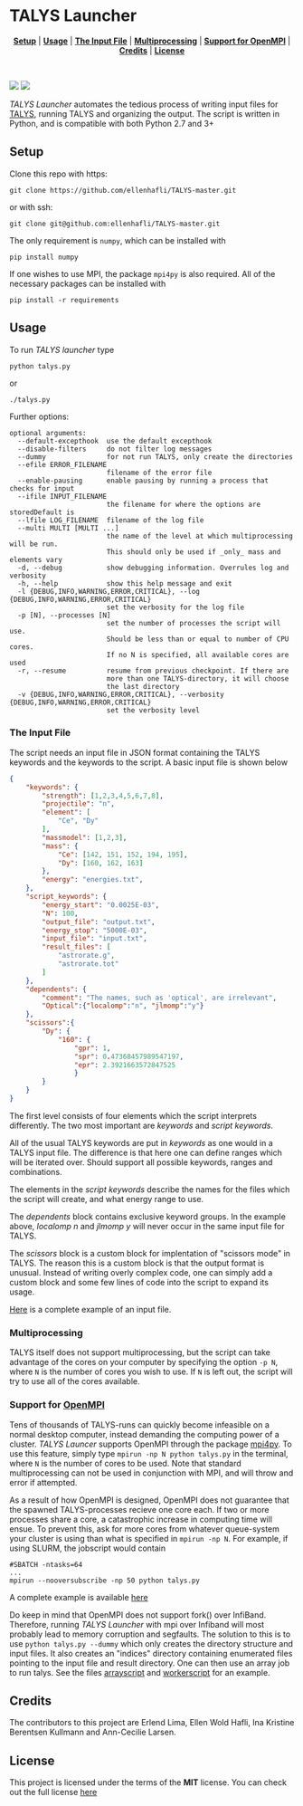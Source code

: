 # TALYS Launcher
<p align="center">
<b><a href="#setup">Setup</a></b>
|
<b><a href="#usage">Usage</a></b>
|
<b><a href="#the-input-file">The Input File</a></b>
|
<b><a href="#multiprocessing">Multiprocessing</a></b>
|
<b><a href="support-for-open-mpi">Support for OpenMPI</a></b>
|
<b><a href="#credits">Credits</a></b>
|
<b><a href="#license">License</a></b>
</p>
<br>

[![](http://img.shields.io/badge/license-MIT-blue.svg?style=flat-square)][license]
![](https://img.shields.io/badge/platform-OS%20X%20%7C%20Linux-808080.svg?style=flat-square)


_TALYS Launcher_ automates the tedious process of writing input files for
[TALYS][talys], running TALYS and organizing the output. The script is written
in Python, and is compatible with both Python 2.7 and 3+

## Setup
Clone this repo with https: 
```console
git clone https://github.com/ellenhafli/TALYS-master.git
```

or with ssh: 
```console
git clone git@github.com:ellenhafli/TALYS-master.git
```

The only requirement is `numpy`, which can be installed with 
```console
pip install numpy
```
If one wishes to use MPI, the package `mpi4py` is also required. All of
the necessary packages can be installed with 
```console
pip install -r requirements
```

## Usage
To run _TALYS launcher_ type 
```console 
python talys.py
```
or
```console
./talys.py
```

Further options:
```console
optional arguments:
  --default-excepthook  use the default excepthook
  --disable-filters     do not filter log messages
  --dummy               for not run TALYS, only create the directories
  --efile ERROR_FILENAME
                        filename of the error file
  --enable-pausing      enable pausing by running a process that checks for input
  --ifile INPUT_FILENAME
                        the filename for where the options are storedDefault is 
  --lfile LOG_FILENAME  filename of the log file
  --multi MULTI [MULTI ...]
                        the name of the level at which multiprocessing will be run.
                        This should only be used if _only_ mass and elements vary
  -d, --debug           show debugging information. Overrules log and verbosity
  -h, --help            show this help message and exit
  -l {DEBUG,INFO,WARNING,ERROR,CRITICAL}, --log {DEBUG,INFO,WARNING,ERROR,CRITICAL}
                        set the verbosity for the log file
  -p [N], --processes [N]
                        set the number of processes the script will use.
                        Should be less than or equal to number of CPU cores.
                        If no N is specified, all available cores are used
  -r, --resume          resume from previous checkpoint. If there are
                        more than one TALYS-directory, it will choose
                        the last directory
  -v {DEBUG,INFO,WARNING,ERROR,CRITICAL}, --verbosity {DEBUG,INFO,WARNING,ERROR,CRITICAL}
                        set the verbosity level
```
### The Input File
The script needs an input file in JSON format containing the TALYS keywords and
the keywords to the script. A basic input file is shown below

```json
{    
    "keywords": {
        "strength": [1,2,3,4,5,6,7,8],
        "projectile": "n",
        "element": [
            "Ce", "Dy"
        ],
        "massmodel": [1,2,3],
        "mass": {
            "Ce": [142, 151, 152, 194, 195],
            "Dy": [160, 162, 163]
        },
        "energy": "energies.txt",
    },
    "script_keywords": {
        "energy_start": "0.0025E-03",
        "N": 100,
        "output_file": "output.txt",
        "energy_stop": "5000E-03",
        "input_file": "input.txt",
        "result_files": [
            "astrorate.g",
            "astrorate.tot"
        ]
    },
    "dependents": {
        "comment": "The names, such as 'optical', are irrelevant",
        "Optical":{"localomp":"n", "jlmomp":"y"}
    },
    "scissors":{    
        "Dy": {
            "160": {
                "gpr": 1,
                "spr": 0.47368457989547197,
                "epr": 2.3921663572847525
                }
        } 
    }    
}
```
The first level consists of four elements which the script interprets differently. The two most
important are _keywords_ and _script keywords_.

All of the usual TALYS keywords are put in _keywords_ as one would in a TALYS input file. The difference
is that here one can define ranges which will be iterated over. Should support all possible keywords, ranges and combinations.

The elements in the _script keywords_ describe the names for the files which the script will create, and what energy
range to use.

The _dependents_ block contains exclusive keyword groups. In the example above, _localomp n_ and _jlmomp y_ will never
occur in the same input file for TALYS.

The _scissors_ block is a custom block for implentation of "scissors mode" in TALYS. The reason this is a custom block is that the output format is unusual. Instead of writing overly complex code, one can simply add a custom block and some few lines of code into the script to expand its usage.

[Here][input file] is a complete example of an input file.


### Multiprocessing
TALYS itself does not support multiprocessing, but the script can take
advantage of the cores on your computer by specifying the option `-p N`, where `N`
is the number of cores you wish to use. If `N` is left out, the script will
try to use all of the cores available.
    
### Support for [OpenMPI][openmpi]
Tens of thousands of TALYS-runs can quickly become infeasible on a normal
desktop computer, instead demanding the computing power of a cluster.
_TALYS Launcer_ supports OpenMPI through the package [mpi4py][mpi4pylink]. To use this
feature, simply type `mpirun -np N python talys.py` in the terminal, where
`N` is the number of cores to be used. Note that standard multiprocessing
can not be used in conjunction with MPI, and will throw and error if
attempted.
    
As a result of how OpenMPI is designed, OpenMPI does not guarantee that the
spawned TALYS-processes recieve one core each. If two or more processes
share a core, a catastrophic increase in computing time will ensue. To
prevent this, ask for more cores from whatever queue-system your cluster is
using than what is specified in `mpirun -np N`. For example, if using
SLURM, the jobscript would contain
    
```Shell
#SBATCH -ntasks=64
...
mpirun --nooversubscribe -np 50 python talys.py
```
A complete example is available [here][jobscript]
        
Do keep in mind that OpenMPI does not support fork() over InfiBand.
Therefore, running _TALYS Launcher_ with mpi over Infiband will most
probably lead to memory corruption and segfaults. The solution to this
is to use `python talys.py --dummy` which only creates the directory
structure and input files. It also creates an "indices" directory containing
enumerated files pointing to the input file and result directory. One can then use
an array job to run talys. See the files [arrayscript][arrayscript] and 
[workerscript][workerscript] for an example.

## Credits
The contributors to this project are Erlend Lima, Ellen Wold Hafli, Ina Kristine Berentsen Kullmann and Ann-Cecilie Larsen.

## License
This project is licensed under the terms of the **MIT** license.
You can check out the full license [here][license]

[talys]: "https://www.talys.eu"
[openmpi]: "https://www.open-mpi.org/"
[mpi4pylink]: "https://bitbucket.org/mpi4py/mpi4py"
[license]: LICENSE
[input file]: structure.json
[jobscript]: jobscript
[arrayscript]: arrayscript.sh
[workerscript]: workerscript.sh
